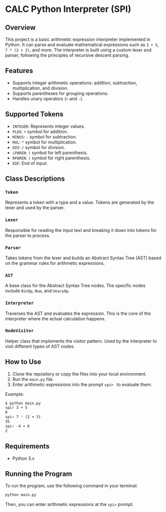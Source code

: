 # CALC Python Interpreter (SPI)

## Overview

This project is a basic arithmetic expression interpreter implemented in Python. It can parse and evaluate mathematical expressions such as `3 + 5`, `7 * (2 + 3)`, and more. The interpreter is built using a custom lexer and parser, following the principles of recursive descent parsing.

## Features

- Supports integer arithmetic operations: addition, subtraction, multiplication, and division.
- Supports parentheses for grouping operations.
- Handles unary operators (`+` and `-`).

## Supported Tokens

- `INTEGER`: Represents integer values.
- `PLUS`: `+` symbol for addition.
- `MINUS`: `-` symbol for subtraction.
- `MUL`: `*` symbol for multiplication.
- `DIV`: `/` symbol for division.
- `LPAREN`: `(` symbol for left parenthesis.
- `RPAREN`: `)` symbol for right parenthesis.
- `EOF`: End of input.

## Class Descriptions

### `Token`

Represents a token with a type and a value. Tokens are generated by the lexer and used by the parser.

### `Lexer`

Responsible for reading the input text and breaking it down into tokens for the parser to process.

### `Parser`

Takes tokens from the lexer and builds an Abstract Syntax Tree (AST) based on the grammar rules for arithmetic expressions.

### `AST`

A base class for the Abstract Syntax Tree nodes. The specific nodes include `BinOp`, `Num`, and `UnaryOp`.

### `Interpreter`

Traverses the AST and evaluates the expression. This is the core of the interpreter where the actual calculation happens.

### `NodeVisitor`

Helper class that implements the visitor pattern. Used by the interpreter to visit different types of AST nodes.

## How to Use

1. Clone the repository or copy the files into your local environment.
2. Run the `main.py` file.
3. Enter arithmetic expressions into the prompt `spi> ` to evaluate them.

Example:

```bash
$ python main.py
spi> 3 + 5
8
spi> 7 * (2 + 3)
35
spi> -4 + 6
2
```

## Requirements

- Python 3.x

## Running the Program

To run the program, use the following command in your terminal:

```bash
python main.py
```

Then, you can enter arithmetic expressions at the `spi>` prompt.
